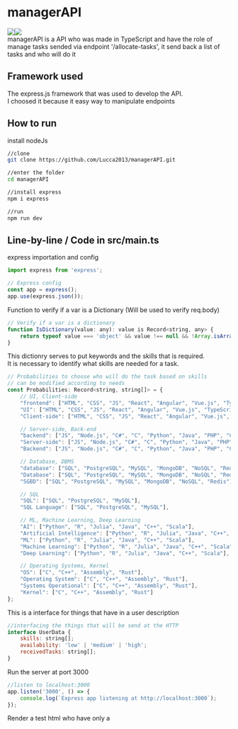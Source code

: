 # managerAPI
<img src='https://shields.io/badge/TypeScript-3178C6?logo=TypeScript&logoColor=FFF&style=flat-square'><img src='https://img.shields.io/badge/Express.js-000000?logo=express&logoColor=fff&style=flat'><br>
managerAPI is a API who was made in TypeScript and have the role of manage tasks sended via endpoint '/allocate-tasks', it send back a list of tasks and who will do it

## Framework used

The express.js framework that was used to develop the API.<br>
I choosed it because it easy way to manipulate endpoints

## How to run
install nodeJs
```bash
//clone
git clone https://github.com/Lucca2013/managerAPI.git

//enter the folder
cd managerAPI

//install express
npm i express

//run
npm run dev
```

## Line-by-line / Code in src/main.ts
express importation and config

```js
import express from 'express';

// Express config
const app = express();
app.use(express.json());
```
Function to verify if a var is a Dictionary (Will be used to verify req.body)
```js
// Verify if a var is a dictionary   
function IsDictionary(value: any): value is Record<string, any> {
    return typeof value === 'object' && value !== null && !Array.isArray(value);
}
```
This dictionry serves to put keywords and the skills that is required.<br>
It is necessary to identify what skills are needed for a task.
```js
// Probabilities to choose who will do the task based on skills
// can be modified according to needs
const Probabilities: Record<string, string[]> = {
    // UI, Client-side 
    "frontend": ["HTML", "CSS", "JS", "React", "Angular", "Vue.js", "TypeScript", "jQuery"],
    "UI": ["HTML", "CSS", "JS", "React", "Angular", "Vue.js", "TypeScript", "jQuery"],
    "Client-side": ["HTML", "CSS", "JS", "React", "Angular", "Vue.js", "TypeScript", "jQuery"],

    // Server-side, Back-end 
    "backend": ["JS", "Node.js", "C#", "C", "Python", "Java", "PHP", "Go", "Ruby", "Kotlin", "TypeScript"],
    "Server-side": ["JS", "Node.js", "C#", "C", "Python", "Java", "PHP", "Go", "Ruby", "Kotlin", "TypeScript"],
    "Backend": ["JS", "Node.js", "C#", "C", "Python", "Java", "PHP", "Go", "Ruby", "Kotlin", "TypeScript"],

    // Database, DBMS 
    "database": ["SQL", "PostgreSQL", "MySQL", "MongoDB", "NoSQL", "Redis"],
    "Database": ["SQL", "PostgreSQL", "MySQL", "MongoDB", "NoSQL", "Redis"],
    "SGBD": ["SQL", "PostgreSQL", "MySQL", "MongoDB", "NoSQL", "Redis"],

    // SQL
    "SQL": ["SQL", "PostgreSQL", "MySQL"],
    "SQL Language": ["SQL", "PostgreSQL", "MySQL"],

    // ML, Machine Learning, Deep Learning
    "AI": ["Python", "R", "Julia", "Java", "C++", "Scala"],
    "Artificial Intelligence": ["Python", "R", "Julia", "Java", "C++", "Scala"],
    "ML": ["Python", "R", "Julia", "Java", "C++", "Scala"],
    "Machine Learning": ["Python", "R", "Julia", "Java", "C++", "Scala"],
    "Deep Learning": ["Python", "R", "Julia", "Java", "C++", "Scala"],

    // Operating Systems, Kernel
    "OS": ["C", "C++", "Assembly", "Rust"],
    "Operating System": ["C", "C++", "Assembly", "Rust"],
    "Systems Operational": ["C", "C++", "Assembly", "Rust"],
    "Kernel": ["C", "C++", "Assembly", "Rust"]
};
```
This is a interface for things that have in a user description
```js
//interfacing the things that will be send at the HTTP
interface UserData {
    skills: string[];
    availability: 'low' | 'medium' | 'high';
    receivedTasks: string[];
}
```
Run the server at port 3000
```js
//listen to localhost:3000
app.listen('3000', () => {
    console.log(`Express app listening at http://localhost:3000`);
});
```
Render a test html who have only a <script> on it who do the fetch
```js
app.get('/', (req, res) => {
    res.sendFile('index.html', { root: 'src/' });
});
```
Listen POST at '/allocate-tasks'
```js
// Listen for the users and tasks at /allocate-tasks
app.post('/allocate-tasks', (req, res) => {
```
Put the information of req.body in vars users and tasks
```js
// Create vars for users and tasks
const { users, tasks } = req.body;
```
verify if users and tasks are a dictionary, if not, return HTTP 400 and a message
```js
// Verify the types
    if (!IsDictionary(users) || !IsDictionary(tasks)) {
        return res.status(400).json({
            error: 'Invalid input types',
            details: `users should be object, tasks should be array. Received: users=${typeof users}, tasks=${typeof tasks}`
        });
    }
```
initialize a var who will be returned to frontend
```js
//Will return it to front-end
let tasksAndWhoWillDo: { [task: string]: string } = {};
```
runs through of tasks getting the task and importance
```js
for (const [task, importance] of Object.entries(tasks)) {
```
initialize the var usersAndPoints who will storage all the users with them points
```js
//initialize the var usersAndPoints and make the type
const usersAndPoints: { [userName: string]: number } = {};
```
make the category var lower
```js
const categoryLower = category.toLowerCase();
```
verify if there is in the tasklower the category
```js
//verify if there is in the tasklower the category
if (taskLower.includes(categoryLower)) {
```
get the userName (ex: Lucca) and the userData (ex: "skills": [HTML, CSS, JS, React], "availability": "medium", "receivedTasks": []) of the var users
```js
for (const [userName, userData] of Object.entries(users)) {
```
Type the userData
```js
const typedUserData = userData as UserData;
```
initialize the var userPoints, which will storage the points of a user that will determinate if he will do the task or no
```js
let userPoints = 0;
```
get the skills (ex: "HTML") at the var skills
```js
for (const skill of skills) {
```
verify if have the skill in the the skills part of the user, if there is, userPoints + 1
```js
if (typedUserData.skills.includes(skill)) {
  userPoints++;
}
```
initilize the var adjustedPoints, that will be changed by criterias avaliability and receivedTasks 
```js
let adjustedPoints = userPoints;
```
If/Else to calculate task importance and user availability
```js
if (importance == "low" && userData.availability == "medium") {
    adjustedPoints = adjustedPoints * 0.8;
} else if (importance == "low" && userData.availability == "high") {
    adjustedPoints = adjustedPoints * 0.7;
} else if (importance == "medium" && userData.availability == "low") {
    adjustedPoints = adjustedPoints * 0.6;
} else if (importance == "medium" && userData.availability == "high") {
    adjustedPoints = adjustedPoints * 0.8;
} else if (importance == "high" && userData.availability == "medium") {
    adjustedPoints = adjustedPoints * 0.6;
} else if (importance == "high" && userData.availability == "low") {
    adjustedPoints = adjustedPoints * 0.5;
}
```
verify if the users already have a task, if have, points / 2
```js
if (typedUserData.receivedTasks !== undefined) {
    adjustedPoints = adjustedPoints * 0.5;
}
```
storage in usersAndPoints the user and him points
```js
usersAndPoints[userName] = (usersAndPoints[userName] ?? 0) + adjustedPoints;
```
take the person with the most points and save at tasksAndWhoWillDo
```js
const values = Object.values(usersAndPoints);
const highestScore = Math.max(...values);
tasksAndWhoWillDo[task] = Object.keys(usersAndPoints).find(key => usersAndPoints[key] === highestScore) ?? '';
```
return the var tasksAndWhoWillDo
```js
res.json(tasksAndWhoWillDo);
```

## Console && Terminal
Console:
<img width="1150" height="90" alt="image" src="https://github.com/user-attachments/assets/8f25dd1d-7759-4372-aad0-2d001885734d" />
Terminal: <br>
<img width="487" height="116" alt="image" src="https://github.com/user-attachments/assets/1b0ff73c-7489-4945-96ec-103d93ea3501" />

